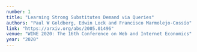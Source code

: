 ```yaml
---
number: 1
title: "Learning Strong Substitutes Demand via Queries"
authors: "Paul W Goldberg, Edwin Lock and Francisco Marmolejo-Cossío"
link: "https://arxiv.org/abs/2005.01496"
venue: "WINE 2020: The 16th Conference on Web and Internet Economics"
year: "2020"
---
```


